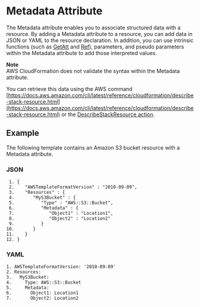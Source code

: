 # Metadata Attribute<a name="aws-attribute-metadata"></a>

The Metadata attribute enables you to associate structured data with a resource\. By adding a Metadata attribute to a resource, you can add data in JSON or YAML to the resource declaration\. In addition, you can use intrinsic functions \(such as [GetAtt](intrinsic-function-reference-getatt.md) and [Ref](intrinsic-function-reference-ref.md)\), parameters, and pseudo parameters within the Metadata attribute to add those interpreted values\.

**Note**  
AWS CloudFormation does not validate the syntax within the Metadata attribute\.

You can retrieve this data using the AWS command [https://docs.aws.amazon.com/cli/latest/reference/cloudformation/describe-stack-resource.html](https://docs.aws.amazon.com/cli/latest/reference/cloudformation/describe-stack-resource.html) or the [DescribeStackResource action](http://docs.aws.amazon.com/AWSCloudFormation/latest/APIReference/API_DescribeStackResource.html)\.

## Example<a name="w6232ab1c25c23c19b9"></a>

The following template contains an Amazon S3 bucket resource with a Metadata attribute\.

### JSON<a name="aws-attribute-metadata-example.json"></a>

```
 1. {
 2.    "AWSTemplateFormatVersion" : "2010-09-09",
 3.    "Resources" : {
 4.       "MyS3Bucket" : {
 5.          "Type" : "AWS::S3::Bucket",
 6.          "Metadata" : { 
 7.             "Object1" : "Location1",  
 8.             "Object2" : "Location2" 
 9.          }
10.       }
11.    }
12. }
```

### YAML<a name="aws-attribute-metadata-example.yaml"></a>

```
1. AWSTemplateFormatVersion: '2010-09-09'
2. Resources:
3.   MyS3Bucket:
4.     Type: AWS::S3::Bucket
5.     Metadata:
6.       Object1: Location1
7.       Object2: Location2
```